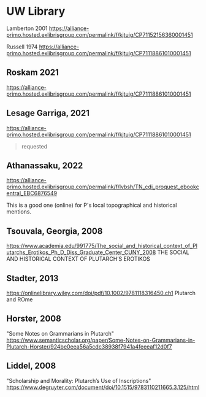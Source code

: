 # UW Library

Lamberton 2001
https://alliance-primo.hosted.exlibrisgroup.com/permalink/f/kjtuig/CP71152156360001451

Russell 1974
https://alliance-primo.hosted.exlibrisgroup.com/permalink/f/kjtuig/CP71118861010001451

## Roskam 2021
https://alliance-primo.hosted.exlibrisgroup.com/permalink/f/kjtuig/CP71118861010001451

## Lesage Garriga, 2021
https://alliance-primo.hosted.exlibrisgroup.com/permalink/f/kjtuig/CP71118861010001451

> requested

## Athanassaku, 2022
https://alliance-primo.hosted.exlibrisgroup.com/permalink/f/lvbsh/TN_cdi_proquest_ebookcentral_EBC6876549

This is a good one (online) for P's local topographical and historical mentions.


## Tsouvala, Georgia, 2008
https://www.academia.edu/991775/The_social_and_historical_context_of_Plutarchs_Erotikos_Ph_D_Diss_Graduate_Center_CUNY_2008
THE SOCIAL AND HISTORICAL CONTEXT OF PLUTARCH’S EROTIKOS

## Stadter, 2013
https://onlinelibrary.wiley.com/doi/pdf/10.1002/9781118316450.ch1
Plutarch and ROme

## Horster, 2008
"Some Notes on Grammarians in Plutarch"
https://www.semanticscholar.org/paper/Some-Notes-on-Grammarians-in-Plutarch-Horster/924be0eea56a5cdc38938f7941a4feeeaf12d0f7

## Liddel, 2008
"Scholarship and Morality: Plutarch’s Use of Inscriptions"
https://www.degruyter.com/document/doi/10.1515/9783110211665.3.125/html